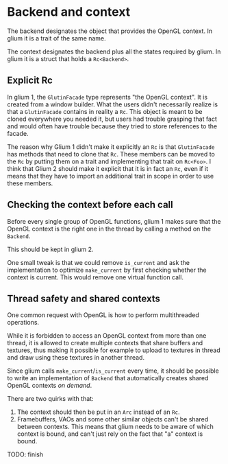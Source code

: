 # Backend and context

The backend designates the object that provides the OpenGL context. In glium it is a trait of the
same name.

The context designates the backend plus all the states required by glium. In glium it is a struct
that holds a `Rc<Backend>`.

## Explicit Rc

In glium 1, the `GlutinFacade` type represents "the OpenGL context". It is created from a window
builder. What the users didn't necessarily realize is that a `GlutinFacade` contains in reality
a `Rc`. This object is meant to be cloned everywhere you needed it, but users had trouble grasping
that fact and would often have trouble because they tried to store references to the facade.

The reason why Glium 1 didn't make it explicitly an `Rc` is that `GlutinFacade` has methods that
need to clone that `Rc`. These members can be moved to the `Rc` by putting them on a trait and
implementing that trait on `Rc<Foo>`. I think that Glium 2 should make it explicit that it is in
fact an `Rc`, even if it means that they have to import an additional trait in scope in order to
use these members.

## Checking the context before each call

Before every single group of OpenGL functions, glium 1 makes sure that the OpenGL context is the
right one in the thread by calling a method on the `Backend`.

This should be kept in glium 2.

One small tweak is that we could remove `is_current` and ask the implementation to optimize
`make_current` by first checking whether the context is current. This would remove one virtual
function call.

## Thread safety and shared contexts

One common request with OpenGL is how to perform multithreaded operations.

While it is forbidden to access an OpenGL context from more than one thread, it is allowed to
create multiple contexts that share buffers and textures, thus making it possible for example to
upload to textures in thread and draw using these textures in another thread.

Since glium calls `make_current`/`is_current` every time, it should be possible to write an
implementation of `Backend` that automatically creates shared OpenGL contexts *on demand*.

There are two quirks with that:

1) The context should then be put in an `Arc` instead of an `Rc`.
2) Framebuffers, VAOs and some other similar objects can't be shared between contexts. This means
   that glium needs to be aware of which context is bound, and can't just rely on the fact that
   "a" context is bound.

TODO: finish
